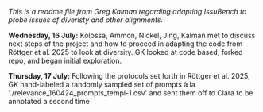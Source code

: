 *This is a readme file from Greg Kalman regarding adapting IssuBench to probe issues of diveristy and other alignments.*

**Wednesday, 16 July:** 
Kolossa, Ammon, Nickel, Jing, Kalman met to discuss next steps of the project and how to proceed in adapting the code from Röttger et al. 2025 to look at diversity. GK looked at code based, forked repo, and began initial exploration.

**Thursday, 17 July:**
Following the protocols set forth in Röttger et al. 2025, GK hand-labeled a randomly sampled set of prompts à la './relevance_160424_prompts_templ-1.csv' and sent them off to Clara to be annotated a second time
